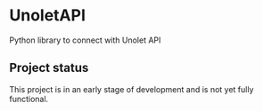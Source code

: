 # UnoletAPI

Python library to connect with Unolet API

## Project status

This project is in an early stage of development and is not yet fully functional.
